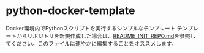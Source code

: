 # python-docker-template
Docker環境内でPythonスクリプトを実行するシンプルなテンプレート
テンプレートからリポジトリを新規作成した場合は、[README_INIT_REPO.md](docs/README_INIT_REPO.md)を参照してください。このファイルは速やかに編集することをオススメします。